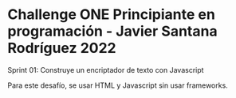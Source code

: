 # Challenge ONE Principiante en programación - Javier Santana Rodríguez 2022

Sprint 01: Construye un encriptador de texto con Javascript

Para este desafío, se usar HTML y Javascript sin usar frameworks.



